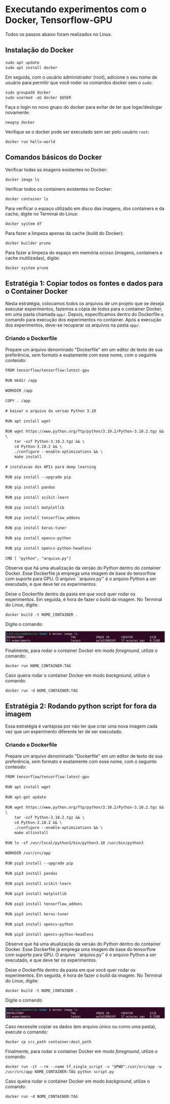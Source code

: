 # Executando experimentos com o Docker, Tensorflow-GPU

Todos os passos abaixo foram realizados no Linux.

## Instalação do Docker

```
sudo apt update
sudo apt install docker
```

Em seguida, com o usuário administrador (root), adicione o seu nome de usuário para permitir que você roder os comandos docker sem o ```sudo```:

```
sudo groupadd docker
sudo usermod -aG docker $USER
```

Faça o login no novo grupo do docker para evitar de ter que logar/deslogar novamente:

```
newgrp docker
```

Verifique se o docker pode ser executado sem ser pelo usuário ```root```:

```
docker run hello-world
```
## Comandos básicos do Docker

Verificar todas as imagens existentes no Docker:

```
docker image ls
```

Verificar todos os containers existentes no Docker:

```
docker container ls
```

Para verificar o espaço utilizado em disco das imagens, dos containers e da cache, digite no Terminal do Linux:

```
docker system df
```

Para fazer a limpeza apenas da cache (build do Docker):

```
docker builder prune
```

Para fazer a limpeza do espaço em memória ocioso (imagens, containers e cache inutilizadas), digite:

```
docker system prune
```

## Estratégia 1: Copiar todos os fontes e dados para o Container Docker

Nesta estratégia, colocamos todos os arquivos de um projeto que se deseja executar experimentos, fazemos a cópia de todos para o container Docker, em uma pasta chamada ```app/```. Depois, especificamos dentro do Dockerfile o comando para execução dos experimentos no container. Após a execução dos experimentos, deve-se recuperar os arquivos na pasta ```app/```.

### Criando o Dockerfile

Prepare um arquivo denominado "Dockerfile" em um editor de texto de sua preferência, sem formato e exatamente com esse nome, com o seguinte conteúdo:

```
FROM tensorflow/tensorflow:latest-gpu

RUN mkdir /app

WORKDIR /app

COPY . /app

# baixar o arquivo da versao Python 3.10

RUN apt install wget

RUN wget https://www.python.org/ftp/python/3.10.2/Python-3.10.2.tgz && \
    tar -xzf Python-3.10.2.tgz && \
    cd Python-3.10.2 && \
    ./configure --enable-optimizations && \
    make install

# instalacao das APIs para deep learning

RUN pip install --upgrade pip

RUN pip install pandas

RUN pip install scikit-learn

RUN pip install matplotlib

RUN pip install tensorflow_addons

RUN pip install keras-tuner

RUN pip install opencv-python

RUN pip install opencv-python-headless

CMD [ "python", "arquivo.py"]
```

Observe que há uma atualização da versão do Python dentro do container Docker. Esse Dockerfile já emprega uma imagem de base do tensorflow com suporte para GPU. O arquivo ``arquivo.py'' é o arquivo Python a ser executado, e que deve ter os experimentos.

Deixe o Dockerfile dentro da pasta em que você quer rodar os experimentos. Em seguida, é hora de fazer o build da imagem. No Terminal do Linux, digite:

```
docker build -t NOME_CONTAINER .
```
Digite o comando

![Docker Images](imgs/docker_images.png)

Finalmente, para rodar o container Docker em modo *foreground*, utilize o comando:

```
docker run NOME_CONTAINER:TAG
```

Caso queira rodar o container Docker em modo *background*, utilize o comando:

```
docker run -d NOME_CONTAINER:TAG
```

## Estratégia 2: Rodando python script for fora da imagem

Essa estratégia é vantajosa por não ter que criar uma nova imagem cada vez que um experimento diferente ter de ser executado.

### Criando o Dockerfile

Prepare um arquivo denominado "Dockerfile" em um editor de texto de sua preferência, sem formato e exatamente com esse nome, com o seguinte conteúdo:

```
FROM tensorflow/tensorflow:latest-gpu

RUN apt install wget

RUN apt-get update

RUN wget https://www.python.org/ftp/python/3.10.2/Python-3.10.2.tgz && \
    tar -xzf Python-3.10.2.tgz && \
    cd Python-3.10.2 && \
    ./configure --enable-optimizations && \
    make altinstall

RUN ln -sf /usr/local/python3/bin/python3.10 /usr/bin/python3

WORKDIR /usr/src/app

RUN pip3 install --upgrade pip

RUN pip3 install pandas

RUN pip3 install scikit-learn

RUN pip3 install matplotlib

RUN pip3 install tensorflow_addons

RUN pip3 install keras-tuner

RUN pip3 install opencv-python

RUN pip3 install opencv-python-headless
```

Observe que há uma atualização da versão do Python dentro do container Docker. Esse Dockerfile já emprega uma imagem de base do tensorflow com suporte para GPU. O arquivo ``arquivo.py'' é o arquivo Python a ser executado, e que deve ter os experimentos.

Deixe o Dockerfile dentro da pasta em que você quer rodar os experimentos. Em seguida, é hora de fazer o build da imagem. No Terminal do Linux, digite:

```
docker build -t NOME_CONTAINER .
```

Digite o comando

![Docker Images](imgs/docker_images.png)

Caso necessite copiar os dados (em arquivo único ou como uma pasta), execute o comando:

```
docker cp src_path container:dest_path
```

Finalmente, para rodar o container Docker em modo *foreground*, utilize o comando:


```
docker run -it --rm --name tf_single_script -v "$PWD":/usr/src/app -w /usr/src/app NOME_CONTAINER:TAG python script.py
```

Caso queira rodar o container Docker em modo *background*, utilize o comando:

```
docker run -d NOME_CONTAINER:TAG
```



